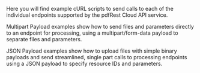 Here you will find example cURL scripts to send calls to each of the individual endpoints supported by the pdfRest Cloud API service.

Multipart Payload examples show how to send files and parameters directly to an endpoint for processing, using a multipart/form-data payload to separate files and parameters.

JSON Payload examples show how to upload files with simple binary payloads and send streamlined, single part calls to processing endpoints using a JSON payload to specify resource IDs and parameters.
